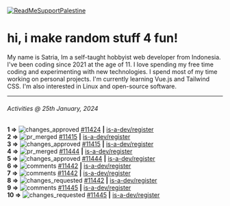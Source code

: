 [![ReadMeSupportPalestine](https://github.com/Safouene1/support-palestine-banner/blob/master/banner-support.svg)](https://github.com/Safouene1/support-palestine-banner)
# hi, i make random stuff 4 fun!

My name is Satria, Im a self-taught hobbyist web developer from Indonesia. I've been coding since 2021 at the age of 11. I love spending my free time coding and experimenting with new technologies. I spend most of my time working on personal projects. I'm currently learning Vue.js and Tailwind CSS. I'm also interested in Linux and open-source software.

---

<!--RECENT_ACTIVITY:last_update-->
###### Activities @ 25th January, 2024
<!--RECENT_ACTIVITY:last_update_end-->

<!--RECENT_ACTIVITY:start-->
**1 =>** ![changes_approved](https://cdn.jsdelivr.net/gh/Readme-Workflows/Readme-Icons@main/icons/octicons/ApprovedChanges.svg) [#11424](https://github.com/is-a-dev/register/pull/11424#pullrequestreview-1842753305) **|** [is-a-dev/register](https://github.com/is-a-dev/register)<br>
**2 =>** ![pr_merged](https://cdn.jsdelivr.net/gh/Readme-Workflows/Readme-Icons@main/icons/octicons/PullRequestMerged.svg) [#11415](https://github.com/is-a-dev/register/pull/11415) **|** [is-a-dev/register](https://github.com/is-a-dev/register)<br>
**3 =>** ![changes_approved](https://cdn.jsdelivr.net/gh/Readme-Workflows/Readme-Icons@main/icons/octicons/ApprovedChanges.svg) [#11415](https://github.com/is-a-dev/register/pull/11415#pullrequestreview-1842745010) **|** [is-a-dev/register](https://github.com/is-a-dev/register)<br>
**4 =>** ![pr_merged](https://cdn.jsdelivr.net/gh/Readme-Workflows/Readme-Icons@main/icons/octicons/PullRequestMerged.svg) [#11444](https://github.com/is-a-dev/register/pull/11444) **|** [is-a-dev/register](https://github.com/is-a-dev/register)<br>
**5 =>** ![changes_approved](https://cdn.jsdelivr.net/gh/Readme-Workflows/Readme-Icons@main/icons/octicons/ApprovedChanges.svg) [#11444](https://github.com/is-a-dev/register/pull/11444#pullrequestreview-1842738516) **|** [is-a-dev/register](https://github.com/is-a-dev/register)<br>
**6 =>** ![comments](https://cdn.jsdelivr.net/gh/Readme-Workflows/Readme-Icons@main/icons/octicons/Comment.svg) [#11442](https://github.com/is-a-dev/register/pull/11442#discussion_r1465774265) **|** [is-a-dev/register](https://github.com/is-a-dev/register)<br>
**7 =>** ![comments](https://cdn.jsdelivr.net/gh/Readme-Workflows/Readme-Icons@main/icons/octicons/Comment.svg) [#11442](https://github.com/is-a-dev/register/pull/11442#discussion_r1465773939) **|** [is-a-dev/register](https://github.com/is-a-dev/register)<br>
**8 =>** ![changes_requested](https://cdn.jsdelivr.net/gh/Readme-Workflows/Readme-Icons@main/icons/octicons/RequestedChanges.svg) [#11442](https://github.com/is-a-dev/register/pull/11442#pullrequestreview-1842736833) **|** [is-a-dev/register](https://github.com/is-a-dev/register)<br>
**9 =>** ![comments](https://cdn.jsdelivr.net/gh/Readme-Workflows/Readme-Icons@main/icons/octicons/Comment.svg) [#11445](https://github.com/is-a-dev/register/pull/11445#discussion_r1465773081) **|** [is-a-dev/register](https://github.com/is-a-dev/register)<br>
**10 =>** ![changes_requested](https://cdn.jsdelivr.net/gh/Readme-Workflows/Readme-Icons@main/icons/octicons/RequestedChanges.svg) [#11445](https://github.com/is-a-dev/register/pull/11445#pullrequestreview-1842735674) **|** [is-a-dev/register](https://github.com/is-a-dev/register)<br>
<!--RECENT_ACTIVITY:end-->
